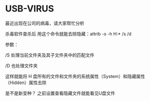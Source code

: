 # USB-VIRUS
最近出现在公司的病毒，请大家帮忙分析

杀毒软件查杀后
用这个命令就能去除隐藏：attrib -s -h H:\* /s /d

参数：

/S 处理当前文件夹及其子文件夹中的匹配文件

/D 也处理文件夹

这样就能将 H 盘所有的文件和文件夹的系统属性（System）和隐藏属性（Hidden）属性去除

是不是新变种？ 之前设置查看隐藏文件就能看见U盘文件
